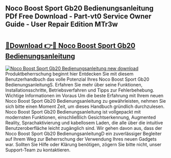 ## Noco Boost Sport Gb20 Bedienungsanleitung PDf Free Download - Part-vt0 Service Owner Guide - User Repair Edition MTr3w

# <h2><a href="http://df2cc7.blite.top/?on=Noco+Boost+Sport+Gb20+Bedienungsanleitung">🔗Download 👉🔴 Noco Boost Sport Gb20 Bedienungsanleitung</a></h2>

[![Noco Boost Sport Gb20 Bedienungsanleitung new download](https://i.imgur.com/lujVjoI.png)](http://df2cc7.blite.top/?on=Noco+Boost+Sport+Gb20+Bedienungsanleitung)
Produktbeherrschung beginnt hier Entdecken Sie mit diesem Benutzerhandbuch das volle Potenzial Ihres Noco Boost Sport Gb20 BedienungsanleitungS. Erfahren Sie mehr über seine Funktionen, Installationsschritte, Betriebsverfahren und Tipps zur Fehlerbehebung. Wichtige Informationen im Voraus Um die beste Erfahrung mit Ihrem neuen Noco Boost Sport Gb20 Bedienungsanleitung zu gewährleisten, nehmen Sie sich bitte einen Moment Zeit, um dieses Handbuch gründlich durchzulesen. Noco Boost Sport Gb20 Bedienungsanleitung ist vollgepackt mit modernsten Funktionen, einschließlich Gesichtserkennung, Augmented Reality, Sprachaktivierung und kabellosem Laden, die alle über die intuitive Benutzeroberfläche leicht zugänglich sind. Wir gehen davon aus, dass der Noco Boost Sport Gb20 BedienungsanleitungD ein zuverlässiger Begleiter auf Ihrem Weg zur Beherrschung der Verwendung Ihres neuen Gadgets war. Sollten Sie Hilfe oder Klärung benötigen, zögern Sie bitte nicht, unser Support-Team zu kontaktieren.
